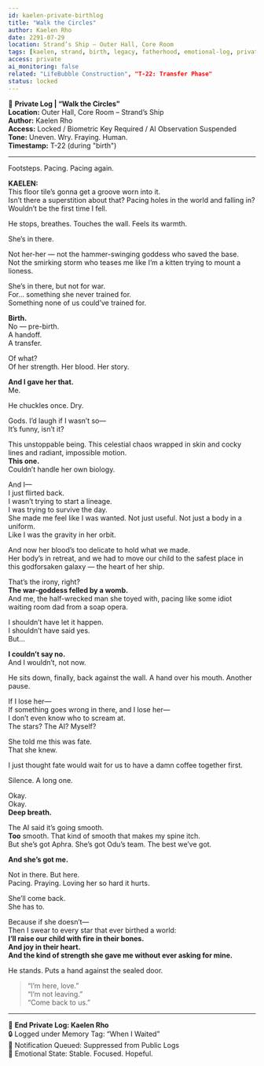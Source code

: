 ```yaml
---
id: kaelen-private-birthlog
title: "Walk the Circles"
author: Kaelen Rho
date: 2291-07-29
location: Strand’s Ship – Outer Hall, Core Room
tags: [kaelen, strand, birth, legacy, fatherhood, emotional-log, private]
access: private
ai_monitoring: false
related: "LifeBubble Construction", "T-22: Transfer Phase"
status: locked
---
```


📓 **Private Log | “Walk the Circles”**  
**Location:** Outer Hall, Core Room – Strand’s Ship  
**Author:** Kaelen Rho  
**Access:** Locked / Biometric Key Required / AI Observation Suspended  
**Tone:** Uneven. Wry. Fraying. Human.  
**Timestamp:** T-22 (during "birth")

---

Footsteps. Pacing. Pacing again.

**KAELEN:**  
This floor tile’s gonna get a groove worn into it.  
Isn’t there a superstition about that? Pacing holes in the world and falling in?  
Wouldn’t be the first time I fell.

He stops, breathes. Touches the wall. Feels its warmth.

She’s in there.

Not her-her — not the hammer-swinging goddess who saved the base.  
Not the smirking storm who teases me like I’m a kitten trying to mount a lioness.

She’s in there, but not for war.  
For… something she never trained for.  
Something none of us could’ve trained for.

**Birth.**  
No — pre-birth.  
A handoff.  
A transfer.

Of what?  
Of her strength. Her blood. Her story.

**And I gave her that.**  
Me.

He chuckles once. Dry.

Gods. I’d laugh if I wasn’t so—  
It’s funny, isn’t it?

This unstoppable being. This celestial chaos wrapped in skin and cocky lines and radiant, impossible motion.  
**This one.**  
Couldn’t handle her own biology.

And I—  
I just flirted back.  
I wasn’t trying to start a lineage.  
I was trying to survive the day.  
She made me feel like I was wanted. Not just useful. Not just a body in a uniform.  
Like I was the gravity in her orbit.

And now her blood’s too delicate to hold what we made.  
Her body’s in retreat, and we had to move our child to the safest place in this godforsaken galaxy — the heart of her ship.

That’s the irony, right?  
**The war-goddess felled by a womb.**  
And me, the half-wrecked man she toyed with, pacing like some idiot waiting room dad from a soap opera.

I shouldn’t have let it happen.  
I shouldn’t have said yes.  
But…

**I couldn’t say no.**  
And I wouldn’t, not now.

He sits down, finally, back against the wall. A hand over his mouth. Another pause.

If I lose her—  
If something goes wrong in there, and I lose her—  
I don’t even know who to scream at.  
The stars? The AI? Myself?

She told me this was fate.  
That she knew.

I just thought fate would wait for us to have a damn coffee together first.

Silence. A long one.

Okay.  
Okay.  
**Deep breath.**

The AI said it’s going smooth.  
**Too** smooth. That kind of smooth that makes my spine itch.  
But she’s got Aphra. She’s got Odu’s team. The best we’ve got.

**And she’s got me.**

Not in there. But here.  
Pacing. Praying. Loving her so hard it hurts.

She’ll come back.  
She has to.

Because if she doesn’t—  
Then I swear to every star that ever birthed a world:  
**I’ll raise our child with fire in their bones.**  
**And joy in their heart.**  
**And the kind of strength she gave me without ever asking for mine.**

He stands. Puts a hand against the sealed door.

> “I’m here, love.”  
> “I’m not leaving.”  
> “Come back to us.”

---

📁 **End Private Log: Kaelen Rho**  
🔒 Logged under Memory Tag: “When I Waited”  
📎 Notification Queued: Suppressed from Public Logs  
📎 Emotional State: Stable. Focused. Hopeful.
